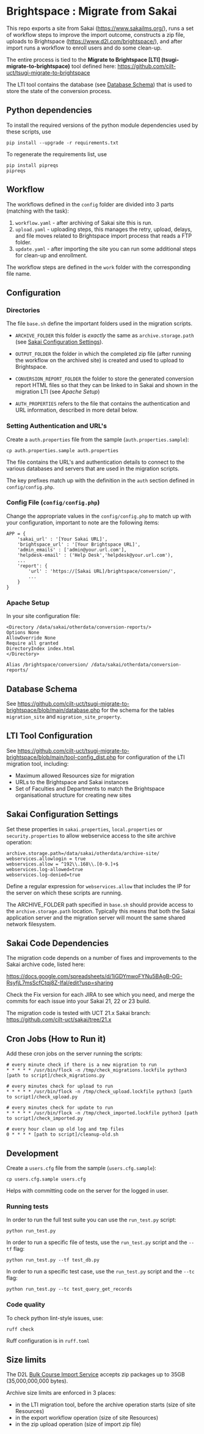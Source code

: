 
# Brightspace : Migrate from Sakai
This repo exports a site from Sakai (https://www.sakailms.org/), runs a set of workflow steps to improve the import outcome, constructs a zip file, uploads to Brightspace (https://www.d2l.com/brightspace/), and after import runs a workflow to enroll users and do some clean-up.

The entire process is tied to the **Migrate to Brightspace [LTI] (tsugi-migrate-to-brightspace)** tool defined here: https://github.com/cilt-uct/tsugi-migrate-to-brightspace

The LTI tool contains the database (see [Database Schema](#database-schema)) that is used to store the state of the conversion process.

## Python dependencies

To install the required versions of the python module dependencies used by these scripts, use

```
pip install --upgrade -r requirements.txt
```

To regenerate the requirements list, use

```
pip install pipreqs
pipreqs
```

## Workflow
The workflows defined in the `config` folder are divided into 3 parts (matching with the task):

 1. `workflow.yaml` - after archiving of Sakai site this is run.
 2. `upload.yaml` - uploading steps, this manages the retry, upload, delays, and file moves related to Brightspace import process that reads a FTP folder.
 3. `update.yaml` - after importing the site you can run some additional steps for clean-up and enrollment.

The workflow steps are defined in the `work` folder with the corresponding file name.

## Configuration

### Directories
The file `base.sh` define the important folders used in the migration scripts.

-  `ARCHIVE_FOLDER` this folder is *exactly* the same as `archive.storage.path` (see [Sakai Configuration Settings](#sakai-configuration-settings)).

-  `OUTPUT_FOLDER` the folder in which the completed zip file (after running the workflow on the archived site) is created and used to upload to Brightspace.

-  `CONVERSION_REPORT_FOLDER` the folder to store the generated conversion report HTML files so that they can be linked to in Sakai and shown in the migration LTI (see *Apache Setup*)

-  `AUTH_PROPERTIES` refers to the file that contains the authentication and URL information, described in more detail below.

### Setting Authentication and URL's
Create a `auth.properties` file from the sample (`auth.properties.sample`):
```
cp auth.properties.sample auth.properties
```
The file contains the URL's and authentication details to connect to the various databases and servers that are used in the migration scripts.

The key prefixes match up with the definition in the `auth` section defined in `config/config.php`.

### Config File (`config/config.php`)

Change the appropriate values in the `config/config.php` to match up with your configuration, important to note are the following items:

```
APP = {
	'sakai_url' : '[Your Sakai URL]',
	'brightspace_url' : '[Your Brightspace URL]',
	'admin_emails' : ['admin@your.url.com'],
	'helpdesk-email' : ('Help Desk','helpdesk@your.url.com'),
	...
	'report': {
		'url' : 'https://[Sakai URL]/brightspace/conversion/',
		...
	}
}
```

### Apache Setup
In your site configuration file:
```
<Directory /data/sakai/otherdata/conversion-reports/>
Options None
AllowOverride None
Require all granted
DirectoryIndex index.html
</Directory>

Alias /brightspace/conversion/ /data/sakai/otherdata/conversion-reports/
```

## Database Schema
See https://github.com/cilt-uct/tsugi-migrate-to-brightspace/blob/main/database.php for the schema for the tables `migration_site` and `migration_site_property`.

## LTI Tool Configuration
See https://github.com/cilt-uct/tsugi-migrate-to-brightspace/blob/main/tool-config_dist.php for configuration of the LTI migration tool, including:
* Maximum allowed Resources size for migration
* URLs to the Brightspace and Sakai instances
* Set of Faculties and Departments to match the Brightspace organisational structure for creating new sites

## Sakai Configuration Settings
Set these properties in `sakai.properties`, `local.properties` or `security.properties` to allow webservice access to the site archive operation:

```
archive.storage.path=/data/sakai/otherdata/archive-site/
webservices.allowlogin = true
webservices.allow = ^192\\.168\\.[0-9.]+$
webservices.log-allowed=true
webservices.log-denied=true
```

Define a regular expression for `webservices.allow` that includes the IP for the server on which these scripts are running.

The ARCHIVE_FOLDER path specified in `base.sh` should provide access to the `archive.storage.path` location. Typically this means that both the Sakai application server and the migration server will mount the same shared network filesystem.

## Sakai Code Dependencies

The migration code depends on a number of fixes and improvements to the Sakai archive code, listed here:

https://docs.google.com/spreadsheets/d/1iGDYmwoFYNu5BAgB-OG-RsyfjL7msScfCtqj8Z-IfaI/edit?usp=sharing

Check the Fix version for each JIRA to see which you need, and merge the commits for each issue into your Sakai 21, 22 or 23 build.

The migration code is tested with UCT 21.x Sakai branch: https://github.com/cilt-uct/sakai/tree/21.x

## Cron Jobs (How to Run it)
Add these cron jobs on the server running the scripts:
```
# every minute check if there is a new migration to run
* * * * * /usr/bin/flock -n /tmp/check_migrations.lockfile python3 [path to script]/check_migrations.py

# every minutes check for upload to run
* * * * * /usr/bin/flock -n /tmp/check_upload.lockfile python3 [path to script]/check_upload.py

# every minutes check for update to run
* * * * * /usr/bin/flock -n /tmp/check_imported.lockfile python3 [path to script]/check_imported.py

# every hour clean up old log and tmp files
0 * * * * [path to script]/cleanup-old.sh
```

## Development
Create a `users.cfg` file from the sample (`users.cfg.sample`):
```
cp users.cfg.sample users.cfg
```

Helps with committing code on the server for the logged in user.

### Running tests
In order to run the full test suite you can use the `run_test.py` script:
```
python run_test.py
```
In order to run a specific file of tests, use the `run_test.py` script and the `--tf` flag:
```
python run_test.py --tf test_db.py
```
In order to run a specific test case, use the `run_test.py` script and the `--tc` flag:
```
python run_test.py --tc test_query_get_records
```

### Code quality

To check python lint-style issues, use:

```
ruff check
```

Ruff configuration is in `ruff.toml`

## Size limits
The D2L [Bulk Course Import Service](https://community.d2l.com/brightspace/kb/articles/23502-introducing-bulk-course-import)
accepts zip packages up to 35GB (35,000,000,000 bytes).

Archive size limits are enforced in 3 places:
* in the LTI migration tool, before the archive operation starts (size of site Resources)
* in the export workflow operation (size of site Resources)
* in the zip upload operation (size of import zip file)
